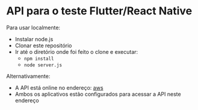 # API para o teste Flutter/React Native
 Para usar localmente:

  - Instalar node.js
  - Clonar este repositório
  - Ir até o diretório onde foi feito o clone e executar:
    - `npm install`
    - `node server.js`

Alternativamente:

  - A API está online no endereço: [aws](http://moviesbyyear.us-east-2.elasticbeanstalk.com)
  - Ambos os aplicativos estão configurados para acessar a API neste endereço